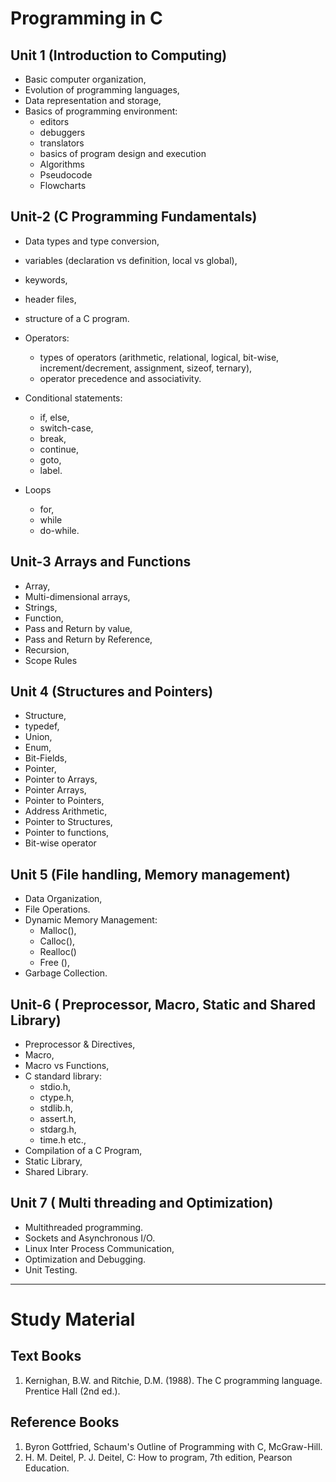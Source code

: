 # Programming in C

## Unit 1 (Introduction to Computing)

* Basic computer organization,
* Evolution of programming languages,
* Data representation and storage,
* Basics of programming environment:
	* editors
	* debuggers
	* translators
	* basics of program design and execution
	* Algorithms
	* Pseudocode 
	* Flowcharts

## Unit-2 (C Programming Fundamentals)

* Data types and type conversion,
* variables (declaration vs definition, local vs global),
* keywords, 
* header files,
* structure of a C program. 

* Operators:
	* types of operators (arithmetic, relational, logical, bit-wise, increment/decrement, assignment, sizeof, ternary),
	* operator precedence and associativity.  
* Conditional statements:
	* if, else, 
	* switch-case,
	* break, 
	* continue,
	* goto,
	* label.
* Loops
	* for,
	* while 
	* do-while.


## Unit-3 Arrays and Functions

* Array,
* Multi-dimensional arrays,
* Strings,
* Function,
* Pass and Return by value,
* Pass and Return by Reference,
* Recursion,
* Scope Rules


## Unit 4 (Structures and Pointers)

* Structure,
* typedef,
* Union,
* Enum,
* Bit-Fields,
* Pointer,
* Pointer to Arrays,
* Pointer Arrays,
* Pointer to Pointers,
* Address Arithmetic,
* Pointer to Structures,
* Pointer to functions,
* Bit-wise operator

## Unit 5 (File handling, Memory management)

* Data Organization,
* File Operations.
* Dynamic Memory Management:
	* Malloc(),
	* Calloc(),
	* Realloc()
	* Free (),
* Garbage Collection.

## Unit-6 ( Preprocessor, Macro, Static and Shared Library)

* Preprocessor & Directives,
* Macro,
* Macro vs Functions,
* C standard library:
	* stdio.h,
	* ctype.h,  
	* stdlib.h,
	* assert.h,
	* stdarg.h,
	* time.h etc.,
* Compilation of a C Program,
* Static Library,
* Shared Library.


## Unit  7 ( Multi threading and Optimization)

* Multithreaded programming.
* Sockets and Asynchronous I/O.
* Linux Inter Process Communication,  
* Optimization and Debugging.
* Unit Testing.

---

# Study Material

## Text Books

1. Kernighan, B.W. and Ritchie, D.M. (1988). The C programming language. Prentice Hall (2nd ed.).

## Reference Books  

1. Byron Gottfried, Schaum's Outline of Programming with C, McGraw-Hill.  
2. H. M. Deitel, P. J. Deitel, C: How to program, 7th edition, Pearson Education.
